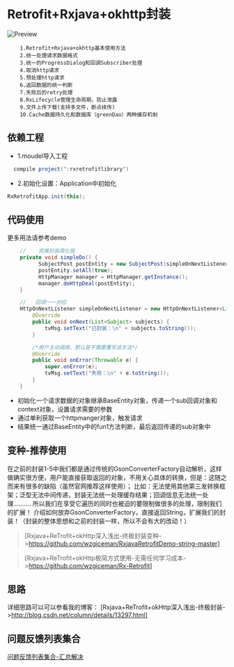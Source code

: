 # Retrofit+Rxjava+okhttp封装

![Preview](https://github.com/wzgiceman/RxjavaRetrofitDemo-string-master/blob/master/gif/rxretrofit.gif)


        1.Retrofit+Rxjava+okhttp基本使用方法
        2.统一处理请求数据格式
        3.统一的ProgressDialog和回调Subscriber处理
        4.取消http请求
        5.预处理http请求
        6.返回数据的统一判断
        7.失败后的retry处理
        8.RxLifecycle管理生命周期，防止泄露
        9.文件上传下载(支持多文件，断点续传)
        10.Cache数据持久化和数据库（greenDao）两种缓存机制


## 依赖工程

* 1.moudel导入工程

```java
  compile project(':rxretrofitlibrary')
```

* 2.初始化设置：Application中初始化

```java
RxRetrofitApp.init(this);
```

## 代码使用

更多用法请参考demo

```java
    //    完美封装简化版
    private void simpleDo() {
          SubjectPost postEntity = new SubjectPost(simpleOnNextListener,this);
          postEntity.setAll(true);
          HttpManager manager = HttpManager.getInstance();
          manager.doHttpDeal(postEntity);
    }

    //   回调一一对应
    HttpOnNextListener simpleOnNextListener = new HttpOnNextListener<List<Subject>>() {
        @Override
        public void onNext(List<Subject> subjects) {
            tvMsg.setText("已封装：\n" + subjects.toString());
        }

        /*用户主动调用，默认是不需要覆写该方法*/
        @Override
        public void onError(Throwable e) {
            super.onError(e);
            tvMsg.setText("失败：\n" + e.toString());
        }
    }
```

* 初始化一个请求数据的对象继承BaseEntity对象，传递一个sub回调对象和context对象，设置请求需要的参数
* 通过单利获取一个httpmanger对象，触发请求
* 结果统一通过BaseEntity中的fun1方法判断，最后返回传递的sub对象中

## 变种-推荐使用
在之前的封装1-5中我们都是通过传统的GsonConverterFactory自动解析，这样做确实很方便，用户能直接获取返回的对象，不用关心具体的转换，但是：这随之而来有很多的缺陷（虽然官网推荐这样使用）；
比如：无法使用其他第三发转换框架；泛型无法中间传递，封装无法统一处理缓存结果；回调信息无法统一处理..........
所以我们在享受它遍历的同时也被迫的要限制做很多的处理，限制我们的扩展！
介绍如何放弃GsonConverterFactory，直接返回String，扩展我们的封装！（封装的整体思想和之前的封装一样，所以不会有大的改动！）

>[Rxjava+ReTrofit+okHttp深入浅出-终极封装变种->https://github.com/wzgiceman/RxjavaRetrofitDemo-string-master]

>[Rxjava+ReTrofit+okHttp极简方式使用-无需任何学习成本->https://github.com/wzgiceman/Rx-Retrofit]

## 思路
详细思路可以可以参看我的博客：
[Rxjava+ReTrofit+okHttp深入浅出-终极封装->http://blog.csdn.net/column/details/13297.html]

## 问题反馈列表集合

[问题反馈列表集合-汇总解决](https://github.com/wzgiceman/RxjavaRetrofitDemo-master/blob/master/README_ep.md)

